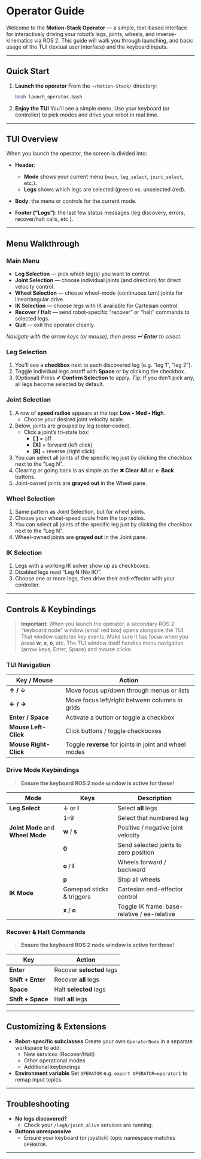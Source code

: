 # Operator Guide

Welcome to the **Motion-Stack Operator** — a simple, text-based interface for interactively driving your robot’s legs, joints, wheels, and inverse-kinematics via ROS 2. This guide will walk you through launching, and basic usage of the TUI (textual user interface) and the keyboard inputs.

---

## Quick Start

1. **Launch the operator**
   From the `~/Motion-Stack/` directory:
   ```bash
   bash launch_operator.bash
   ```
2. **Enjoy the TUI**
   You’ll see a simple menu. Use your keyboard (or controller) to pick modes and drive your robot in real time.

---

## TUI Overview

When you launch the operator, the screen is divided into:

- **Header**:
  - **Mode** shows your current menu (`main`, `leg_select`, `joint_select`, etc.).
  - **Legs** shows which legs are selected (green) vs. unselected (red).

- **Body**: the menu or controls for the current mode.

- **Footer (“Logs”)**: the last few status messages (leg discovery, errors, recover/halt calls, etc.).

---

## Menu Walkthrough

### Main Menu

- **Leg Selection** — pick which leg(s) you want to control.
- **Joint Selection** — choose individual joints (and direction) for direct velocity control.
- **Wheel Selection** — choose wheel-mode (continuous turn) joints for linear/angular drive.
- **IK Selection** — choose legs with IK available for Cartesian control.
- **Recover / Halt** — send robot-specific “recover” or “halt” commands to selected legs.
- **Quit** — exit the operator cleanly.

_Navigate with the arrow keys (or mouse), then press **↵ Enter** to select._

### Leg Selection

1. You’ll see a **checkbox** next to each discovered leg (e.g. “leg 1”, “leg 2”).
2. Toggle individual legs on/off with **Space** or by clicking the checkbox.
3. (Optional) Press **✔ Confirm Selection** to apply.
   *Tip*: If you don’t pick any, all legs become selected by default.

### Joint Selection

1. A row of **speed radios** appears at the top: **Low • Med • High**.
   - Choose your desired joint velocity scale.
2. Below, joints are grouped by leg (color-coded).
   - Click a joint’s tri-state box:
     - **[ ]** = off
     - **[X]** = forward (left click)
     - **[R]** = reverse (right click)
3. You can select all joints of the specific leg just by clicking the checkbox next to the "Leg N".
4. Clearing or going back is as simple as the **✖ Clear All** or **← Back** buttons.
5. Joint-owned joints are **grayed out** in the Wheel pane.

### Wheel Selection

1. Same pattern as Joint Selection, but for wheel joints.
2. Choose your wheel-speed scale from the top radios.
3. You can select all joints of the specific leg just by clicking the checkbox next to the "Leg N".
4. Wheel-owned joints are **grayed out** in the Joint pane.

### IK Selection

1. Legs with a working IK solver show up as checkboxes.
2. Disabled legs read “Leg N (No IK)”.
3. Choose one or more legs, then drive their end-effector with your controller.

---

## Controls & Keybindings

> **Important**: When you launch the operator, a secondary ROS 2 “keyboard node” window (small red box) opens alongside the TUI. That window captures key events. Make sure it has focus when you press **w**, **s**, **o**, etc. The TUI window itself handles menu navigation (arrow keys, Enter, Space) and mouse clicks.

### TUI Navigation

| Key / Mouse           | Action                                           |
|-----------------------|--------------------------------------------------|
| **↑ / ↓**             | Move focus up/down through menus or lists        |
| **← / →**             | Move focus left/right between columns in grids   |
| **Enter / Space**     | Activate a button or toggle a checkbox           |
| **Mouse Left-Click**  | Click buttons / toggle checkboxes                |
| **Mouse Right-Click** | Toggle **reverse** for joints in joint and wheel modes|

### Drive Mode Keybindings

> **Ensure the keyboard ROS 2 node window is active for these!**

| Mode           | Keys               | Description                                |
|----------------|--------------------|--------------------------------------------|
| **Leg Select** | ↓ or **l**         | Select **all** legs               |
|                | 1–9                | Select that numbered leg                   |
| **Joint Mode** and **Wheel Mode**   | **w** / **s**      | Positive / negative joint velocity |
|                | **0**              | Send selected joints to zero position      |
|                | **o** / **l**      | Wheels forward / backward                  |
|                | **p**              | Stop all wheels                            |
| **IK Mode**    | Gamepad sticks & triggers | Cartesian end-effector control    |
|                | **x** / **o**      | Toggle IK frame: base-relative / ee-relative |

### Recover & Halt Commands

> **Ensure the keyboard ROS 2 node window is active for these!**

| Key                 | Action                         |
|---------------------|--------------------------------|
| **Enter**           | Recover **selected** legs      |
| **Shift + Enter**   | Recover **all** legs           |
| **Space**           | Halt **selected** legs         |
| **Shift + Space**   | Halt **all** legs              |

---

## Customizing & Extensions

- **Robot-specific subclasses**
  Create your own `OperatorNode` in a separate workspace to add:
  - New services (Recover/Halt)
  - Other operational modes
  - Additional keybindings
- **Environment variable**
  Set `OPERATOR` e.g. `export OPERATOR=operator1` to remap input topics.

---

## Troubleshooting

- **No legs discovered?**
  - Check your `/legN/joint_alive` services are running.
- **Buttons unresponsive**
  - Ensure your keyboard (or joystick) topic namespace matches `OPERATOR`.

---
